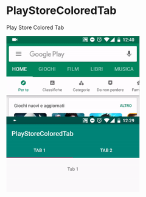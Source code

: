 # PlayStoreColoredTab
Play Store Colored Tab

<img align="left" width="350" src="https://github.com/danieleorlando/PlayStoreColoredTab/blob/master/art/playstore.gif">

<img align="left" width="350" src="https://github.com/danieleorlando/PlayStoreColoredTab/blob/master/art/coloredtab.gif">
